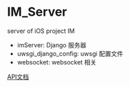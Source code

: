 # IM_Server
server of iOS project IM

- imServer: Django 服务器    
- uwsgi_django_config: uwsgi 配置文件
- websocket: websocket 相关

[API文档](https://alicizations.github.io/IM_Server/)